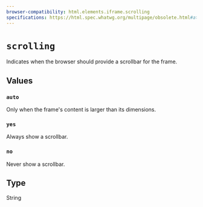 ```yaml
---
browser-compatibility: html.elements.iframe.scrolling
specifications: https://html.spec.whatwg.org/multipage/obsolete.html#attr-iframe-scrolling
---
```


# `scrolling`

Indicates when the browser should provide a scrollbar for the frame.

## Values

### `auto`

Only when the frame\'s content is larger than its dimensions.

### `yes`

Always show a scrollbar.

### `no`

Never show a scrollbar.

## Type

String

